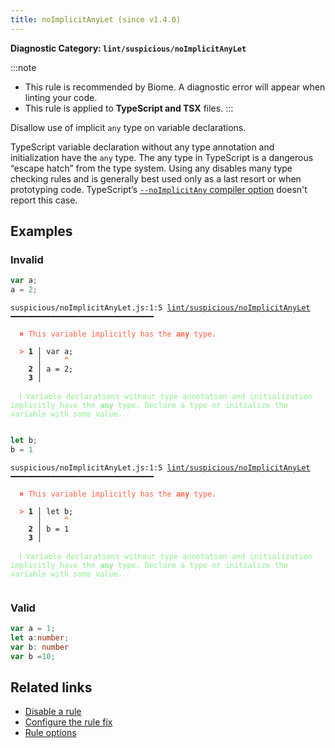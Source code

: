 ```yaml
---
title: noImplicitAnyLet (since v1.4.0)
---
```


**Diagnostic Category: `lint/suspicious/noImplicitAnyLet`**

:::note
- This rule is recommended by Biome. A diagnostic error will appear when linting your code.
- This rule is applied to **TypeScript and TSX** files.
:::

Disallow use of implicit `any` type on variable declarations.

TypeScript variable declaration without any type annotation and initialization have the `any` type.
The any type in TypeScript is a dangerous “escape hatch” from the type system.
Using any disables many type checking rules and is generally best used only as a last resort or when prototyping code.
TypeScript’s [`--noImplicitAny` compiler option](https://www.typescriptlang.org/tsconfig#noImplicitAny) doesn't report this case.

## Examples

### Invalid

```ts
var a;
a = 2;
```

<pre class="language-text"><code class="language-text">suspicious/noImplicitAnyLet.js:1:5 <a href="https://biomejs.dev/linter/rules/no-implicit-any-let">lint/suspicious/noImplicitAnyLet</a> ━━━━━━━━━━━━━━━━━━━━━━━━━━━━━━━━

<strong><span style="color: Tomato;">  </span></strong><strong><span style="color: Tomato;">✖</span></strong> <span style="color: Tomato;">This variable implicitly has the </span><span style="color: Tomato;"><strong>any</strong></span><span style="color: Tomato;"> type.</span>
  
<strong><span style="color: Tomato;">  </span></strong><strong><span style="color: Tomato;">&gt;</span></strong> <strong>1 │ </strong>var a;
   <strong>   │ </strong>    <strong><span style="color: Tomato;">^</span></strong>
    <strong>2 │ </strong>a = 2;
    <strong>3 │ </strong>
  
<strong><span style="color: lightgreen;">  </span></strong><strong><span style="color: lightgreen;">ℹ</span></strong> <span style="color: lightgreen;">Variable declarations without type annotation and initialization implicitly have the </span><span style="color: lightgreen;"><strong>any</strong></span><span style="color: lightgreen;"> type. Declare a type or initialize the variable with some value.</span>
  
</code></pre>

```ts
let b;
b = 1
```

<pre class="language-text"><code class="language-text">suspicious/noImplicitAnyLet.js:1:5 <a href="https://biomejs.dev/linter/rules/no-implicit-any-let">lint/suspicious/noImplicitAnyLet</a> ━━━━━━━━━━━━━━━━━━━━━━━━━━━━━━━━

<strong><span style="color: Tomato;">  </span></strong><strong><span style="color: Tomato;">✖</span></strong> <span style="color: Tomato;">This variable implicitly has the </span><span style="color: Tomato;"><strong>any</strong></span><span style="color: Tomato;"> type.</span>
  
<strong><span style="color: Tomato;">  </span></strong><strong><span style="color: Tomato;">&gt;</span></strong> <strong>1 │ </strong>let b;
   <strong>   │ </strong>    <strong><span style="color: Tomato;">^</span></strong>
    <strong>2 │ </strong>b = 1
    <strong>3 │ </strong>
  
<strong><span style="color: lightgreen;">  </span></strong><strong><span style="color: lightgreen;">ℹ</span></strong> <span style="color: lightgreen;">Variable declarations without type annotation and initialization implicitly have the </span><span style="color: lightgreen;"><strong>any</strong></span><span style="color: lightgreen;"> type. Declare a type or initialize the variable with some value.</span>
  
</code></pre>

### Valid

```ts
var a = 1;
let a:number;
var b: number
var b =10;
```

## Related links

- [Disable a rule](/linter/#disable-a-lint-rule)
- [Configure the rule fix](/linter#configure-the-rule-fix)
- [Rule options](/linter/#rule-options)
